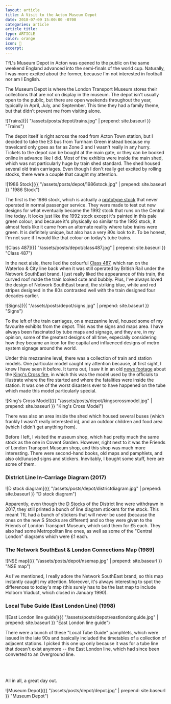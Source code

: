 ```yaml
---
layout: article
title: A Visit to the Acton Museum Depot
date: 2018-07-09 15:00:00 -0700
categories: article
article_title:
type: ARTICLE
color: orange
icon: 🚃
excerpt:
---
```


TfL's Museum Depot in Acton was opened to the public on the same weekend England advanced into the semi-finals of the world cup. Naturally, I was more excited about the former, because I'm not interested in football nor am I English. 

The Museum Depot is where the London Transport Museum stores their collections that are not on display in the museum. The depot isn't usually open to the public, but there are open weekends throughout the year, typically in April, July, and September. This time they had a family theme, but that didn't prevent me from visiting alone.

![Trains]({{ "/assets/posts/depot/trains.jpg" | prepend: site.baseurl }}  "Trains")

The depot itself is right across the road from Acton Town station, but I decided to take the E3 bus from Turnham Green instead because my travelcard only goes as far as Zone 2 and I wasn't really in any hurry. Tickets to the depot can be bought at the main gate, or they can be booked online in advance like I did. Most of the exhibits were inside the main shed, which was not particularly huge by train shed standard. The shed housed several old train carriages. Even though I don't really get excited by rolling stocks, there were a couple that caught my attention. 

<!--break-->

![1986 Stock]({{ "/assets/posts/depot/1986stock.jpg" | prepend: site.baseurl }}  "1986 Stock")

The first is the 1986 stock, which is actually a [prototype stock](https://en.wikipedia.org/wiki/London_Underground_1986_Stock) that never operated in normal passenger service. They were made to test out new designs for what eventually became the 1992 stock that runs on the Central line today. It looks just like the 1992 stock except it's painted in this pale green colour; and because it's physically so similar to the 1992 stock, it almost feels like it came from an alternate reality where tube trains were green. It is definitely unique, but also has a very 80s look to it. To be honest, I'm not sure if I would like that colour on today's tube trains.

![Class 487]({{ "/assets/posts/depot/class487.jpg" | prepend: site.baseurl }}  "Class 487")

In the next aisle, there lied the colourful [Class 487](https://en.wikipedia.org/wiki/British_Rail_Class_487), which ran on the Waterloo & City line back when it was still operated by British Rail under the Network SouthEast brand. I just really liked the appearance of this train, the curved roof made the train looked cute and bubbly. Plus, I've always loved the design of Network SouthEast brand, the striking blue, white and red stripes designed in the 80s contrasted well with the train designed four decades earlier.

![Signs]({{ "/assets/posts/depot/signs.jpg" | prepend: site.baseurl }}  "Signs")

To the left of the train carriages, on a mezzanine level, housed some of my favourite exhibits from the depot. This was the signs and maps area. I have always been fascinated by tube maps and signage, and they are, in my opinion, some of the greatest designs of all time, especially considering how they became an icon for the capital and influenced designs of metro system signage around the world. 

Under this mezzanine level, there was a collection of train and station models. One particular model caught my attention because, at first sight, I knew I have seen it before. It turns out, I saw it in an old [news footage](https://youtu.be/lm2N-g9hE9I?t=1m47s) about the [King's Cross fire](https://en.wikipedia.org/wiki/King%27s_Cross_fire), in which this was the model used by the officials to illustrate where the fire started and where the fatalities were inside the station. It was one of the worst disasters ever to have happened on the tube which made this model particularly special.

![King's Cross Model]({{ "/assets/posts/depot/kingscrossmodel.jpg" | prepend: site.baseurl }}  "King's Cross Model")

There was also an area inside the shed which housed several buses (which frankly I wasn't really interested in), and an outdoor children and food area (which I didn't get anything from).

Before I left, I visited the museum shop, which had pretty much the same stock as the one in Covent Garden. However, right next to it was the Friends of London Transport Museum shop, and this shop was much more interesting. There were second-hand books, old maps and pamphlets, and also old/unused signs and stickers. Inevitably, I bought some stuff, here are some of them.

### District Line In-Carriage Diagram (2017)

![D stock diagram]({{ "/assets/posts/depot/districtdiagram.jpg" | prepend: site.baseurl }}  "D stock diagram")

Apparently, even though the [D Stocks](https://en.wikipedia.org/wiki/London_Underground_D78_Stock) of the District line were withdrawn in 2017, they still printed a bunch of line diagram stickers for the stock. This meant TfL had a bunch of stickers that will never be used (because the ones on the new S Stocks are different) and so they were given to the Friends of London Transport Museum, which sold them for £5 each. They also had some Metropolitan line ones, as well as some of the "Central London" diagrams which were £1 each.

### The Network SouthEast & London Connections Map (1989)

![NSE map]({{ "/assets/posts/depot/nsemap.jpg" | prepend: site.baseurl }}  "NSE map")

As I've mentioned, I really adore the Network SouthEast brand, so this map instantly caught my attention. Moreover, it's always interesting to spot the differences to today's map (this surely has to be the last map to include Holborn Viaduct, which closed in January 1990).

### Local Tube Guide (East London Line) (1998)

![East London line guide]({{ "/assets/posts/depot/eastlondonguide.jpg" | prepend: site.baseurl }}  "East London line guide")

There were a bunch of these "Local Tube Guide" pamphlets, which were issued in the late 90s and basically included the timetables of a collection of adjacent stations. I picked this one up only because it was for a tube line that doesn't exist anymore -- the East London line, which had since been converted to an Overground line.

<br><br><br>
All in all, a great day out.

![Museum Depot]({{ "/assets/posts/depot/depot.jpg" | prepend: site.baseurl }}  "Museum Depot")